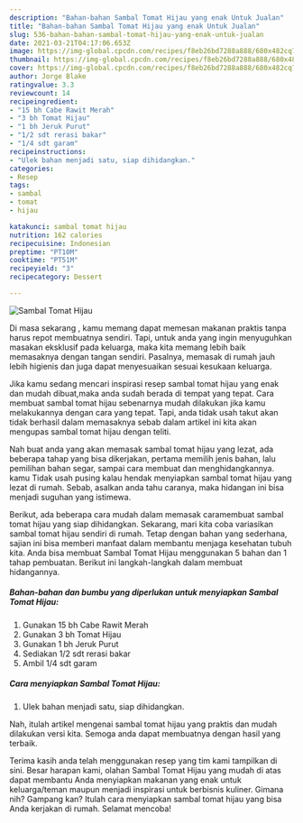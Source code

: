 ```yaml
---
description: "Bahan-bahan Sambal Tomat Hijau yang enak Untuk Jualan"
title: "Bahan-bahan Sambal Tomat Hijau yang enak Untuk Jualan"
slug: 536-bahan-bahan-sambal-tomat-hijau-yang-enak-untuk-jualan
date: 2021-03-21T04:17:06.653Z
image: https://img-global.cpcdn.com/recipes/f8eb26bd7288a888/680x482cq70/sambal-tomat-hijau-foto-resep-utama.jpg
thumbnail: https://img-global.cpcdn.com/recipes/f8eb26bd7288a888/680x482cq70/sambal-tomat-hijau-foto-resep-utama.jpg
cover: https://img-global.cpcdn.com/recipes/f8eb26bd7288a888/680x482cq70/sambal-tomat-hijau-foto-resep-utama.jpg
author: Jorge Blake
ratingvalue: 3.3
reviewcount: 14
recipeingredient:
- "15 bh Cabe Rawit Merah"
- "3 bh Tomat Hijau"
- "1 bh Jeruk Purut"
- "1/2 sdt rerasi bakar"
- "1/4 sdt garam"
recipeinstructions:
- "Ulek bahan menjadi satu, siap dihidangkan."
categories:
- Resep
tags:
- sambal
- tomat
- hijau

katakunci: sambal tomat hijau 
nutrition: 162 calories
recipecuisine: Indonesian
preptime: "PT10M"
cooktime: "PT51M"
recipeyield: "3"
recipecategory: Dessert

---
```



![Sambal Tomat Hijau](https://img-global.cpcdn.com/recipes/f8eb26bd7288a888/680x482cq70/sambal-tomat-hijau-foto-resep-utama.jpg)

Di masa  sekarang , kamu memang dapat memesan makanan praktis tanpa harus repot membuatnya sendiri. Tapi, untuk anda yang ingin menyuguhkan masakan eksklusif pada keluarga, maka kita memang lebih baik memasaknya dengan tangan sendiri. Pasalnya, memasak di rumah jauh lebih higienis dan juga dapat menyesuaikan sesuai kesukaan keluarga.

Jika kamu sedang mencari inspirasi resep sambal tomat hijau yang enak dan mudah dibuat,maka anda sudah berada di tempat yang tepat. Cara membuat sambal tomat hijau  sebenarnya mudah dilakukan jika kamu melakukannya dengan cara yang tepat. Tapi, anda tidak usah takut akan tidak berhasil dalam memasaknya 
sebab dalam artikel ini kita akan mengupas sambal tomat hijau dengan teliti.  



Nah buat anda yang akan memasak sambal tomat hijau yang lezat, ada beberapa tahap yang bisa dikerjakan, pertama memilih jenis bahan, lalu pemilihan bahan segar, sampai cara membuat dan menghidangkannya. kamu Tidak usah pusing kalau hendak menyiapkan sambal tomat hijau yang lezat di rumah. Sebab, asalkan anda  tahu caranya, maka hidangan ini bisa menjadi suguhan yang istimewa.

Berikut, ada beberapa cara mudah dalam memasak caramembuat sambal tomat hijau yang siap dihidangkan. Sekarang, mari kita coba variasikan sambal tomat hijau sendiri di rumah. Tetap dengan bahan yang sederhana, sajian ini bisa memberi manfaat dalam membantu menjaga kesehatan tubuh kita. Anda bisa membuat Sambal Tomat Hijau menggunakan 5 bahan dan 1 tahap pembuatan. Berikut ini langkah-langkah dalam membuat hidangannya.

<!--inarticleads1-->

##### Bahan-bahan dan bumbu yang diperlukan untuk menyiapkan Sambal Tomat Hijau:

1. Gunakan 15 bh Cabe Rawit Merah
1. Gunakan 3 bh Tomat Hijau
1. Gunakan 1 bh Jeruk Purut
1. Sediakan 1/2 sdt rerasi bakar
1. Ambil 1/4 sdt garam




<!--inarticleads2-->

##### Cara menyiapkan Sambal Tomat Hijau:

1. Ulek bahan menjadi satu, siap dihidangkan.




Nah, itulah artikel mengenai  sambal tomat hijau  yang praktis dan mudah dilakukan versi kita. Semoga anda dapat membuatnya dengan hasil yang terbaik. 

Terima kasih anda telah menggunakan resep yang tim kami tampilkan di sini. Besar harapan kami, olahan  Sambal Tomat Hijau yang mudah di atas dapat membantu Anda menyiapkan makanan yang enak untuk keluarga/teman maupun menjadi inspirasi untuk berbisnis kuliner. Gimana nih? Gampang kan? Itulah cara menyiapkan sambal tomat hijau yang bisa Anda kerjakan di rumah. Selamat mencoba!

